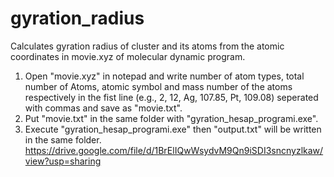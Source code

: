 # gyration_radius
Calculates gyration radius of cluster and its atoms from the atomic coordinates in movie.xyz of molecular dynamic program.
1. Open "movie.xyz" in notepad and write number of atom types, total number of Atoms, atomic symbol and mass number of the atoms respectively 
in the fist line (e.g., 2, 12, Ag, 107.85, Pt, 109.08) seperated with commas and save as "movie.txt".
2. Put "movie.txt"  in the same folder with "gyration_hesap_programi.exe".
3. Execute "gyration_hesap_programi.exe" then  "output.txt" will be written in the same folder.
https://drive.google.com/file/d/1BrElIQwWsydvM9Qn9iSDI3sncnyzlkaw/view?usp=sharing
